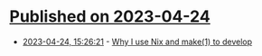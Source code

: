 # [Published on 2023-04-24](index.md)

* [2023-04-24, 15:26:21](https://lobste.rs/s/g6gk8d/why_i_use_nix_make_1_develop) - [Why I use Nix and make(1) to develop](https://glorifiedgluer.com/blog/2023/developing-with-nix-and-make/)
